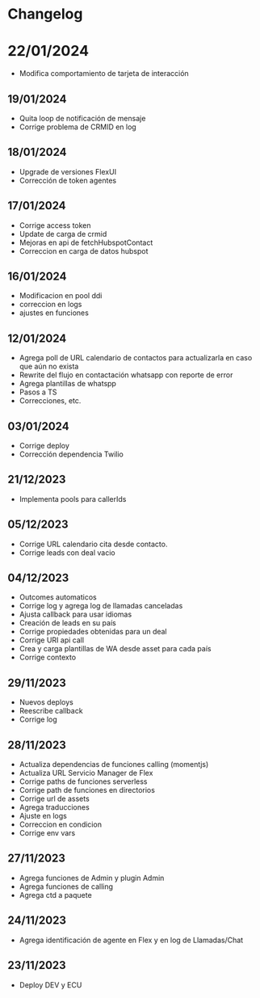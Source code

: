 # Changelog

# 22/01/2024
* Modifica comportamiento de tarjeta de interacción

## 19/01/2024
* Quita loop de notificación de mensaje
* Corrige problema de CRMID en log

## 18/01/2024
* Upgrade de versiones FlexUI
* Corrección de token agentes

## 17/01/2024
* Corrige access token
* Update de carga de crmid
* Mejoras en api de fetchHubspotContact
* Correccion en carga de datos hubspot

## 16/01/2024
* Modificacion en pool ddi
* correccion en logs
* ajustes en funciones

## 12/01/2024
* Agrega poll de URL calendario de contactos para actualizarla en caso que aún no exista
* Rewrite del flujo en contactación whatsapp con reporte de error
* Agrega plantillas de whatspp
* Pasos a TS
* Correcciones, etc.

## 03/01/2024
* Corrige deploy
* Corrección dependencia Twilio

## 21/12/2023
* Implementa pools para callerIds

## 05/12/2023
* Corrige URL calendario cita desde contacto.
* Corrige leads con deal vacio

## 04/12/2023
* Outcomes automaticos
* Corrige log y agrega log de llamadas canceladas
* Ajusta callback para usar idiomas
* Creación de leads en su país
* Corrige propiedades obtenidas para un deal
* Corrige URI api call
* Crea y carga plantillas de WA desde asset para cada país
* Corrige contexto

## 29/11/2023
* Nuevos deploys
* Reescribe callback
* Corrige log

## 28/11/2023
* Actualiza dependencias de funciones calling (momentjs)
* Actualiza URL Servicio Manager de Flex
* Corrige paths de funciones serverless
* Corrige path de funciones en directorios
* Corrige url de assets
* Agrega traducciones
* Ajuste en logs
* Correccion en condicion
* Corrige env vars

## 27/11/2023
* Agrega funciones de Admin y plugin Admin
* Agrega funciones de calling
* Agrega ctd a paquete

## 24/11/2023
* Agrega identificación de agente en Flex y en log de Llamadas/Chat

## 23/11/2023
* Deploy DEV y ECU
    